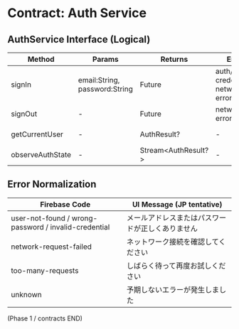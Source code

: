 # Contract: Auth Service

## AuthService Interface (Logical)
| Method           | Params                        | Returns             | Errors                                 | Notes                            |
| ---------------- | ----------------------------- | ------------------- | -------------------------------------- | -------------------------------- |
| signIn           | email:String, password:String | Future<AuthResult>  | auth/invalid-credential, network-error |                                  |
| signOut          | -                             | Future<void>        | network-error                          | セッション失効                   |
| getCurrentUser   | -                             | AuthResult?         | -                                      | FirebaseAuth.currentUser wrapper |
| observeAuthState | -                             | Stream<AuthResult?> | -                                      | authStateChanges() delegate      |

<!-- 監査ログ保存はスコープ外のため AuditLogRepository および login_events コレクション定義を削除 -->

## Error Normalization
| Firebase Code                                        | UI Message (JP tentative)                        |
| ---------------------------------------------------- | ------------------------------------------------ |
| user-not-found / wrong-password / invalid-credential | メールアドレスまたはパスワードが正しくありません |
| network-request-failed                               | ネットワーク接続を確認してください               |
| too-many-requests                                    | しばらく待って再度お試しください                 |
| unknown                                              | 予期しないエラーが発生しました                   |

(Phase 1 / contracts END)
